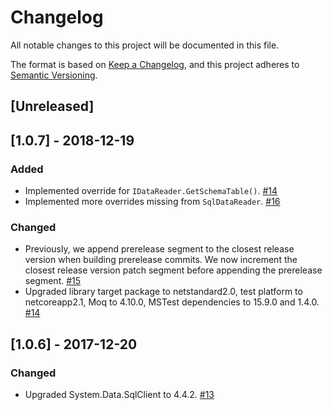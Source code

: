 # Changelog

All notable changes to this project will be documented in this file.

The format is based on [Keep a Changelog](https://keepachangelog.com/en/1.0.0/),
and this project adheres to [Semantic Versioning](https://semver.org/spec/v2.0.0.html).

## [Unreleased]

## [1.0.7] - 2018-12-19

### Added

- Implemented override for `IDataReader.GetSchemaTable()`. [#14](https://github.com/adriangodong/system-data-async/pull/14)
- Implemented more overrides missing from `SqlDataReader`. [#16](https://github.com/adriangodong/system-data-async/pull/16)

### Changed

- Previously, we append prerelease segment to the closest release version when building prerelease commits. We now increment the closest release version patch segment before appending the prerelease segment. [#15](https://github.com/adriangodong/system-data-async/pull/15)
- Upgraded library target package to netstandard2.0, test platform to netcoreapp2.1, Moq to 4.10.0, MSTest dependencies to 15.9.0 and 1.4.0. [#14](https://github.com/adriangodong/system-data-async/pull/14)

## [1.0.6] - 2017-12-20

### Changed

- Upgraded System.Data.SqlClient to 4.4.2. [#13](https://github.com/adriangodong/system-data-async/pull/13)
